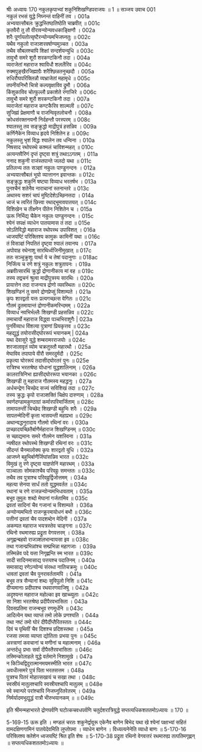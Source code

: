 श्रीः
अध्यायः 170
नकुलकृपाभ्यां शकुनिशिखण्डिपराजयः ॥ 1 ॥
सञ्जय उवाच 	001  
नकुलं रभसं युद्धे निघ्नन्तं वाहिनीं तव ।	001a  
अभ्ययात्सौबलः क्रुद्धस्तिष्ठतिष्ठेति चाब्रवीत् ॥	001c  
कृतवैरौ तु तौ वीरावन्योन्यवधकाङ्क्षिणौ ।	002a  
शरैः पूर्णायतोत्सृष्टैरन्योन्यमभिजघ्नतुः ॥	002c  
यथैव नकुलो राजञ्शरवर्षाण्यमुञ्चत ।	003a  
तथैव सौबलश्चापि शिक्षां सन्दर्शयन्युधि ॥	003c  
तावुभौ समरे शूरौ शरकण्टकिनौ तदा ।	004a  
व्यराजेतां महाराज श्वाविधौ शललैरिव ॥	004c  
रुक्मपुङ्खैरजिह्माग्रैः शरैश्छिन्नतनुच्छदौ ।	005a  
रुधिरौघपरिक्लिन्नौ व्यभ्राजेतां महामृधे ॥	005c  
तपनीयनिभौ चित्रो कल्पवृक्षाविव द्रुमौ ।	006a  
किंशुकाविव चोत्फुल्लौ प्रकाशेते रणाजिरे ॥	006c  
तावुभौ समरे शूरौ शरकण्टकिनौ तदा ।	007a  
व्यराजेतां महाराज कण्टकैरिव शाल्मली ॥	007c  
सुजिह्मं प्रेक्षमाणौ च राजन्विवृतलोचनौ ।	008a  
क्रोधसंरक्तनयनौ निर्दहन्तौ परस्परम् ॥	008c  
श्यालस्तु तव सङ्क्रुद्धो माद्रीपुत्रं हसन्निव ।	009a  
कर्णिनैकेन विव्याध हृदये निशितेन ह ॥	009c  
नकुलस्तु भृशं विद्धः श्यालेन तव धन्विना ।	010a  
निषसाद रथोपस्थे कश्मलं चाविशन्महत् ॥	010c  
अत्यन्तवैरिणं दृप्तं दृष्ट्वा शत्रुं तथाऽऽगतम् ।	011a  
ननाद शकुनी राजंस्तपान्ते जलदो यथा ॥	011c  
प्रतिलभ्य ततः सञ्ज्ञां नकुलः पाण्डुनन्दनः ।	012a  
अभ्ययात्सौबलं भूयो व्यात्तानन इवान्तकः ॥	012c  
सङ्क्रुद्धः शकुनिं षष्ट्या विव्याध भरतर्षभ ।	013a  
पुनश्चैनं शतेनैव नाराचानां स्तनान्तरे ॥	013c  
अथास्य सशरं चापं मुष्टिदेशेऽच्छिनत्तदा ।	014a  
ध्वजं च त्वरितं छित्त्वा रथाद्भूमावपातयत् ॥	014c  
विशिखेन च तीक्ष्णेन पीतेन निशितेन च ।	015a  
ऊरू निर्भिद्य चैकेन नकुलः पाण्डुनन्दनः ।	015c  
श्येनं सपक्षं व्याधेन पातयामास तं तदा ॥	015e  
सोऽतिविद्धो महाराज रथोपस्थ उपाविशत् ।	016a  
ध्वजयष्टिं परिक्लिश्य कामुकः कामिनीं यथा ॥	016c  
तं विसञ्ज्ञं निपतितं दृष्ट्वा श्यालं तवानघ ।	017a  
अपोवाह रथेनाशु सारथिर्ध्वजिनीमुखात् ॥	017c  
ततः सञ्चुक्रुशुः पार्था ये च तेषां पदानुगाः ॥	018ac  
निर्जित्य च रणे शत्रुं नकुलः शत्रुतापनः ।	019a  
अब्रवीत्सारथिं क्रुद्धो द्रोणानीकाय मां वह ॥	019c  
तस्य तद्वचनं श्रुत्वा माद्रीपुत्रस्य सारथिः ।	020a  
प्रायात्तेन तदा राजन्यत्र द्रोणो व्यवस्थितः ॥	020c  
शिखण्डिनं तु समरे द्रोणप्रेप्सुं विशाम्पते ।	021a  
कृपः शारद्वतो यत्तः प्रत्यगच्छत्स वेगितः ॥	021c  
गौतमं द्रुतमायान्तं द्रोणानीकमरिन्दमम् ।	022a  
विव्याध नवभिर्भल्लैः शिखण्डी प्रहसन्निव ॥	022c  
तमाचार्यो महाराज विद्ध्वा पञ्चभिराशुगैः |	023a  
पुनर्विव्याध विंशत्या पुत्राणां प्रियकृत्तव ॥	023c  
महद्युद्धं तयोरासीद्घोररूपं भयानकम् |	024a  
यथा देवासुरे युद्धे शम्बरामरराजयोः ॥	024c  
शरजालावृतं व्योम चक्रतुस्तौ महारथौ ।	025a  
मेघाविव तपापाये वीरौ समरदुर्मदौ ।	025c  
प्रकृत्या घोररूपं तदासीद्घोरतरं पुनः ॥	025e  
रात्रिश्च भरतश्रेष्ठ योधानां युद्धशालिनाम् ।	026a  
कालरात्रिनिभा ह्यासीद्घोररूपा भयानका ॥	026c  
शिखण्डी तु महाराज गौतमस्य महद्धनुः ।	027a  
अर्धचन्द्रेण चिच्छेद सज्यं सविशिखं तदा ॥	027c  
तस्य क्रुद्धः कृपो राजञ्शक्तिं चिक्षेप दारुणाम् ।	028a  
स्वर्णदण्डामकुण्ठाग्रां कर्मारपरिमार्जिताम् ॥	028c  
तामापतन्तीं चिच्छेद शिखण्डी बहुभिः शरैः ।	029a  
सापतन्मेदिनीं कृत्ता भासयन्ती महाप्रभा ॥	029c  
अथान्यद्धनुरादाय गौतमो रथिनां वरः ।	030a  
प्राच्छादयच्छितैर्बाणैर्महाराज शिखण्डिनम् ॥	030c  
स च्छाद्यमानः समरे गौतमेन यशस्विना ।	031a  
न्यषीदत रथोपस्थे शिखण्डी रथिनां वरः ॥	031c  
सीदन्तं चैनमालोक्य कृपः शारद्वतो युधि ।	032a  
आजघ्ने बहुभिर्बाणैर्जिघांसन्निव भारत ॥	032c  
विमुखं तु रणे दृष्ट्वा याज्ञसेनिं महारथम् ।	033a  
पाञ्चालाः सोमकाश्चैव परिवव्रुः समन्ततः ॥	033c  
तथैव तव पुत्राश्च परिवव्रुर्द्विजोत्तमम् ।	034a  
महत्या सेनया सार्धं ततो युद्धमवर्तत ॥	034c  
रथानां च रणे राजन्नन्योन्यमभिधावताम् ।	035a  
बभूव तुमुलः शब्दो मेघानां गर्जतामिव ॥	035c  
द्रवतां सादिनां चैव गजानां च विशाम्पते ।	036a  
अन्योन्यमभितो राजन्क्रूरमायोधनं बभौ ॥	036c  
पत्तीनां द्रवतां चैव पादशब्देन मेदिनी ।	037a  
अकम्पत महाराज भयत्रस्तेव चाङ्गना ॥	037c  
रथिनो रथमारुह्य प्रद्रुता वेगवत्तरम् ।	038a  
अगृह्णन्बहवो राजञ्शलभान्वायसा इव ॥	038c  
तथा गजान्प्रभिन्नांश्च सम्प्रभिन्ना महागजाः ।	039a  
तस्मिन्नेव पदे यत्ता निगृह्णन्ति स्म भारत ॥	039c  
सादी सादिनमासाद्य पत्तयश्च पदातिनम् ।	040a  
समासाद्य रणेऽन्योन्यं संरब्धा नातिचक्रमुः ॥	040c  
धावतां द्रवतां चैव पुनरावर्ततामपि ।	041a  
बभूव तत्र सैन्यानां शब्दः सुविपुलो निशि ॥	041c  
दीप्यमानाः प्रदीपाश्च रथवारणवाजिषु ।	042a  
अदृश्यन्त महाराज महोल्का इव खाच्च्युताः ॥	042c  
सा निशा भरतश्रेष्ठ प्रदीपैरवभासिता ।	043a  
दिवसप्रतिमा राजन्बभूव रणमूर्धनि ॥	043c  
आदित्येन यथा व्याप्तं तमो लोके प्रणश्यति ।	044a  
तथा नष्टं तमो घोरं दीपैर्दीप्तैरितस्ततः ॥	044c  
दिवं च पृथिवीं चैव दिशश्च प्रदिशस्तथा ।	045a  
रजसा तमसा व्याप्ता द्योतिताः प्रभया पुनः ॥	045c  
अस्त्राणां कवचानां च मणीनां च महात्मनाम् ।	046a  
अन्तर्दधुः प्रभाः सर्वा दीपैस्तैरवभासिताः ॥	046c  
तस्मिन्कोलाहले युद्धे वर्तमाने निशामुखे ।	047a  
न किञ्चिद्विदुरात्मानमयमस्मीति भारत ॥	047c  
अवधीत्समरे पुत्रं पिता भरतसत्तम ।	048a  
पुत्रश्च पितरं मोहात्सखायं च सखा तथा ।	048c  
स्वस्रीयं मातुलश्चापि स्वस्रीयश्चापि मातुलम् ॥	048e  
स्वे स्वान्परे परांश्चापि निजघ्नुरितरेतरम् ।	049a  
निर्मर्यादमभूद्युद्धं रात्रौ भीरुभयानकम् ॥ ॥	049c  

इति श्रीमन्महाभारते द्रोणपर्वणि घटोत्कचवधपर्वणि चतुर्दशरात्रियुद्धे सप्तत्यधिकशततमोऽध्यायः ॥ 170 ॥

5-169-15 ऊरू इति । मण्डलं चरतः शकुनेर्द्वावूरू एकेनैव बाणेन बिभेद यथा खे श्येनां पक्षाभ्यां सहितं वामदक्षिणगामिनं पातयेदेवमिति लुप्तोपमा । व्याधेन बाणेन । विध्यत्यनेनेति व्याधो बाणः ॥ 5-170-16 परिक्लिश्य क्लेशेन ध्वजयष्टिं श्रित इति शेषः ॥ 5-170-38 प्रद्रुता रथिनो वेगवत्तरं रथमारुह्य तत्पतिमगृह्णन् ॥ सप्तत्यधिकशततमोऽध्यायः ॥
